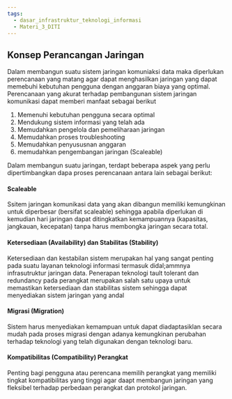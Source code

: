 ```yaml
---
tags:
  - dasar_infrastruktur_teknologi_informasi
  - Materi_3_DITI
---
```

## Konsep Perancangan Jaringan

Dalam membangun suatu sistem jaringan komuniaksi data maka diperlukan perencanaan yang matang agar dapat menghasilkan jaringan yang dapat memebuhi kebutuhan pengguna dengan anggaran biaya yang optimal. Perencanaan yang akurat terhadap pembangunan sistem jaringan komunikasi dapat memberi manfaat sebagai berikut

1. Memenuhi kebutuhan pengguna secara optimal
2. Mendukung sistem informasi yang telah ada
3. Memudahkan pengelola dan pemeliharaan jaringan
4. Memudahkan proses troubleshooting
5. Memudahkan penyususnan anggaran
6. memudahkan pengembangan jaringan (Scaleable)

Dalam membangun suatu jaringan, terdapt beberapa aspek yang perlu dipertimbangkan dapa proses perencanaan antara lain sebagai berikut:

#### Scaleable

Ssitem jaringan komunikasi data yang akan dibangun memiliki kemungkinan untuk diperbesar (bersifat scaleable) sehingga apabila diperlukan di kemudian hari jaringan dapat ditingkatkan kemampuannya (kapasitas, jangkauan, kecepatan) tanpa harus membongka jaringan secara total.

#### Ketersediaan (Availability) dan Stabilitas (Stability)

Ketersediaan dan kestabilan sistem merupakan hal yang sangat penting pada suatu layanan teknologi informasi termasuk didal;ammnya infrasutruktur jaringan data. Penerapan teknologi tault tolerant dan redundancy pada perangkat merupakan salah satu upaya untuk memastikan ketersediaan dan stabilitas sistem sehingga dapat menyediakan sistem jaringan yang andal

#### Migrasi (Migration)

Sistem harus menyediakan kemampuan untuk dapat diadaptasiklan secara mudah pada proses migrasi dengan adanya kemungkinan perubahan terhadap teknologi yang telah digunakan dengan teknologi baru.

#### Kompatibilitas (Compatibility) Perangkat

Penting bagi pengguna atau perencana memilih perangkat yang memiliki tingkat kompatibilitas yang tinggi agar daapt membangun jaringan yang fleksibel terhadap perbedaan perangkat dan protokol jaringan.

